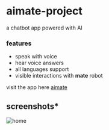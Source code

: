 # aimate-project
 a chatbot app powered with AI
### features
* speak with voice
* hear voice answers
* all languages support
* visible interactions with **mate** robot
  
visit the app here [aimate](https://aimate.vercel.app/)
## screenshots*
![home](/home.jpg)
